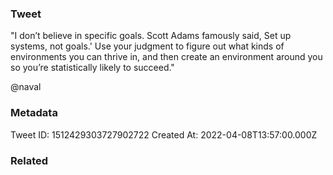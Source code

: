 ### Tweet
"I don’t believe in specific goals. Scott Adams famously said, Set up systems, not goals.' Use your judgment to figure out what kinds of environments you can thrive in, and then create an environment around you so you’re statistically likely to succeed."

@naval

### Metadata
Tweet ID: 1512429303727902722
Created At: 2022-04-08T13:57:00.000Z

### Related

